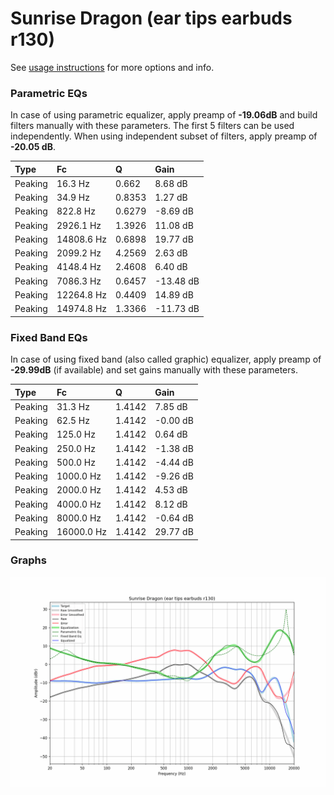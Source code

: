 # Sunrise Dragon (ear tips earbuds r130)
See [usage instructions](https://github.com/jaakkopasanen/AutoEq#usage) for more options and info.

### Parametric EQs
In case of using parametric equalizer, apply preamp of **-19.06dB** and build filters manually
with these parameters. The first 5 filters can be used independently.
When using independent subset of filters, apply preamp of **-20.05 dB**.

| Type    | Fc         |      Q | Gain      |
|:--------|:-----------|:-------|:----------|
| Peaking | 16.3 Hz    | 0.662  | 8.68 dB   |
| Peaking | 34.9 Hz    | 0.8353 | 1.27 dB   |
| Peaking | 822.8 Hz   | 0.6279 | -8.69 dB  |
| Peaking | 2926.1 Hz  | 1.3926 | 11.08 dB  |
| Peaking | 14808.6 Hz | 0.6898 | 19.77 dB  |
| Peaking | 2099.2 Hz  | 4.2569 | 2.63 dB   |
| Peaking | 4148.4 Hz  | 2.4608 | 6.40 dB   |
| Peaking | 7086.3 Hz  | 0.6457 | -13.48 dB |
| Peaking | 12264.8 Hz | 0.4409 | 14.89 dB  |
| Peaking | 14974.8 Hz | 1.3366 | -11.73 dB |

### Fixed Band EQs
In case of using fixed band (also called graphic) equalizer, apply preamp of **-29.99dB**
(if available) and set gains manually with these parameters.

| Type    | Fc         |      Q | Gain     |
|:--------|:-----------|:-------|:---------|
| Peaking | 31.3 Hz    | 1.4142 | 7.85 dB  |
| Peaking | 62.5 Hz    | 1.4142 | -0.00 dB |
| Peaking | 125.0 Hz   | 1.4142 | 0.64 dB  |
| Peaking | 250.0 Hz   | 1.4142 | -1.38 dB |
| Peaking | 500.0 Hz   | 1.4142 | -4.44 dB |
| Peaking | 1000.0 Hz  | 1.4142 | -9.26 dB |
| Peaking | 2000.0 Hz  | 1.4142 | 4.53 dB  |
| Peaking | 4000.0 Hz  | 1.4142 | 8.12 dB  |
| Peaking | 8000.0 Hz  | 1.4142 | -0.64 dB |
| Peaking | 16000.0 Hz | 1.4142 | 29.77 dB |

### Graphs
![](./Sunrise%20Dragon%20(ear%20tips%20earbuds%20r130).png)